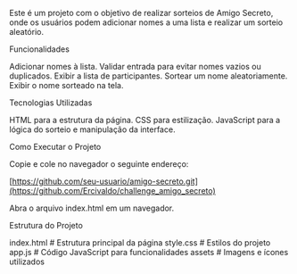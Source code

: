 Este é um projeto com o objetivo de realizar sorteios de Amigo Secreto, onde os usuários podem adicionar nomes a uma lista e realizar um sorteio aleatório.

Funcionalidades

Adicionar nomes à lista.
Validar entrada para evitar nomes vazios ou duplicados.
Exibir a lista de participantes.
Sortear um nome aleatoriamente.
Exibir o nome sorteado na tela.


Tecnologias Utilizadas

HTML para a estrutura da página.
CSS para estilização.
JavaScript para a lógica do sorteio e manipulação da interface.

Como Executar o Projeto

Copie e cole  no navegador o seguinte endereço:

[https://github.com/seu-usuario/amigo-secreto.git](https://github.com/Ercivaldo/challenge_amigo_secreto)


Abra o arquivo index.html em um navegador.



Estrutura do Projeto

index.html  # Estrutura principal da página
style.css   # Estilos do projeto
app.js      # Código JavaScript para funcionalidades
assets      # Imagens e ícones utilizados

